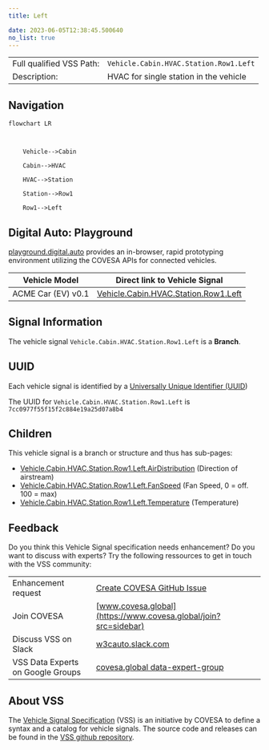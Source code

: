 ```yaml
---
title: Left

date: 2023-06-05T12:38:45.500640
no_list: true
---
```



| | |
|---|---|
| Full qualified VSS Path: | `Vehicle.Cabin.HVAC.Station.Row1.Left` |
| Description: | HVAC for single station in the vehicle |

## Navigation

```mermaid
flowchart LR



    Vehicle-->Cabin

    Cabin-->HVAC

    HVAC-->Station

    Station-->Row1

    Row1-->Left

```


## Digital Auto: Playground

[playground.digital.auto](http://digital.auto) provides an in-browser, rapid prototyping environment utilizing the COVESA APIs for connected vehicles. 

| Vehicle Model | Direct link to Vehicle Signal |
|---|---|
| ACME Car (EV) v0.1 | [Vehicle.Cabin.HVAC.Station.Row1.Left](https://digitalauto.netlify.app/model/STLWzk1WyqVVLbfymb4f/cvi/list/Vehicle.Cabin.HVAC.Station.Row1.Left/) |


## Signal Information




The vehicle signal `Vehicle.Cabin.HVAC.Station.Row1.Left` is a **Branch**.





## UUID

Each vehicle signal is identified by a [Universally Unique Identifier (UUID](https://en.wikipedia.org/wiki/Universally_unique_identifier))

The UUID for `Vehicle.Cabin.HVAC.Station.Row1.Left` is `7cc0977f55f15f2c884e19a25d07a8b4`

## Children

This vehicle signal is a branch or structure and thus has sub-pages:

- [Vehicle.Cabin.HVAC.Station.Row1.Left.AirDistribution](airdistribution/) (Direction of airstream)
- [Vehicle.Cabin.HVAC.Station.Row1.Left.FanSpeed](fanspeed/) (Fan Speed, 0 = off. 100 = max)
- [Vehicle.Cabin.HVAC.Station.Row1.Left.Temperature](temperature/) (Temperature)


## Feedback

Do you think this Vehicle Signal specification needs enhancement? Do you want to discuss with experts? Try the following ressources to get in touch with the VSS community:

| | |
|---|---|
| Enhancement request | [Create COVESA GitHub Issue](https://github.com/COVESA/vehicle_signal_specification/issues/new?body=Please+describe+your+feedback&title=Signal+feedback+Vehicle.Cabin.HVAC.Station.Row1.Left) |
| Join COVESA | [www.covesa.global](https://www.covesa.global/join?src=sidebar) |
| Discuss VSS on Slack | [w3cauto.slack.com](http://w3cauto.slack.com/) |
| VSS Data Experts on Google Groups | [covesa.global data-expert-group](https://groups.google.com/a/covesa.global/g/data-expert-group) |

## About VSS

The [Vehicle Signal Specification](https://covesa.github.io/vehicle_signal_specification/) (VSS)
is an initiative by COVESA to define a syntax and a catalog for vehicle signals.
The source code and releases can be found in the [VSS github repository](https://github.com/COVESA/vehicle_signal_specification).

